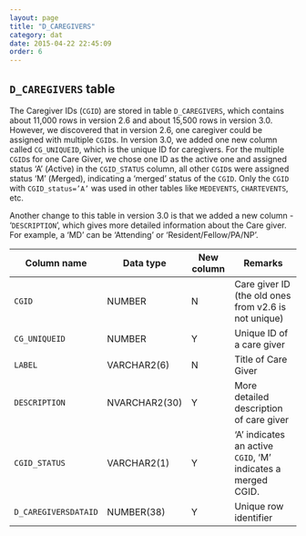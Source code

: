 ```yaml
---
layout: page
title: "D_CAREGIVERS"
category: dat
date: 2015-04-22 22:45:09
order: 6
---
```


## ```D_CAREGIVERS``` table

The Caregiver IDs (```CGID```) are stored in table ```D_CAREGIVERS```, which
contains about 11,000 rows in version 2.6 and about 15,500 rows in
version 3.0. However, we discovered that in version 2.6, one caregiver
could be assigned with multiple ```CGID```s. In version 3.0, we added one new
column called ```CG_UNIQUEID```, which is the unique ID for caregivers. For
the multiple ```CGID```s for one Care Giver, we chose one ID as the active one
and assigned status ‘A’ (*A*ctive) in the ```CGID_STATUS``` column, all other
```CGID```s were assigned status ‘M’ (*M*erged), indicating a ‘merged’ status
of the ```CGID```. Only the ```CGID``` with ```CGID_status=’A’``` was used in other tables like ```MEDEVENTS```, ```CHARTEVENTS```, etc.

Another change to this table in version 3.0 is that we added a new
column - ‘```DESCRIPTION```’, which gives more detailed information about the
Care giver. For example, a ‘MD’ can be ‘Attending’ or ‘Resident/Fellow/PA/NP’.

Column name | Data type | New column | Remarks
--- | --- | --- | ---
```CGID```| NUMBER| N | Care giver ID (the old ones from v2.6 is not unique)
```CG_UNIQUEID``` | NUMBER | Y | Unique ID of a care giver
```LABEL``` | VARCHAR2(6) | N | Title of Care Giver
```DESCRIPTION``` | NVARCHAR2(30) | Y | More detailed description of care giver
```CGID_STATUS``` | VARCHAR2(1) | Y | ‘A’ indicates an active ```CGID```, ‘M’ indicates a merged CGID.
```D_CAREGIVERSDATAID``` | NUMBER(38) | Y | Unique row identifier


